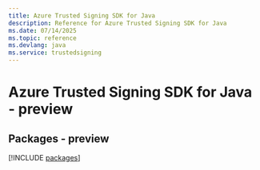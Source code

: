 ```yaml
---
title: Azure Trusted Signing SDK for Java
description: Reference for Azure Trusted Signing SDK for Java
ms.date: 07/14/2025
ms.topic: reference
ms.devlang: java
ms.service: trustedsigning
---
```

# Azure Trusted Signing SDK for Java - preview
## Packages - preview
[!INCLUDE [packages](trusted-signing-index.md)]